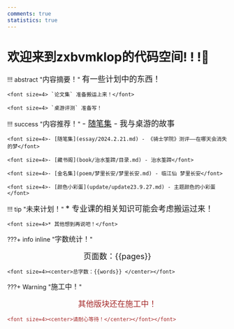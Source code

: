 ```yaml
---
comments: true
statistics: true
---
```



# 欢迎来到zxbvmklop的代码空间! ! !🎫


!!! abstract "<font size=3>内容摘要！</font>"
    <font size=4>有一些计划中的东西！</font>

    <font size=4> `论文集` 准备搬运上来！</font>

    <font size=4> `桌游评测` 准备写！

!!! success "<font size=3>内容推荐！</font>"
    <font size=4>- [随笔集](essay/2024.3.3.md) - 我与桌游的故事</font>

    <font size=4>- [随笔集](essay/2024.2.21.md) - 《骑士学院》测评——在哪天会消失的梦</font>

    <font size=4>- [藏书阁](book/治水筌蹄/目录.md) - 治水筌蹄</font>

    <font size=4>- [金名集](poem/梦里长安/梦里长安.md) - 临江仙 梦里长安</font>

    <font size=4>- [颜色小彩蛋](update/update23.9.27.md) - 主题颜色的小彩蛋</font>


!!! tip "<font size=3>未来计划！</font>"
    <font size=4>* 专业课的相关知识可能会考虑搬运过来！</font>

    <font size=4>* 其他想到再说吧！</font>

???+ info inline "<font size=3>字数统计！</font>"
    <font size=4><center>页面数：{{pages}} </center></font>
    
    <font size=4><center>总字数：{{words}} </center></font>

???+ Warning "<font size=3>施工中！</font>" 
    <font color=brown> <font size=4><center>其他版块还在施工中！</center></font>

    <font size=4><center>请耐心等待！</center></font></font>
